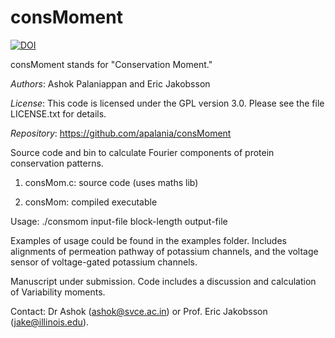 # consMoment
[![DOI](https://www.zenodo.org/badge/72977187.svg)](https://www.zenodo.org/badge/latestdoi/72977187)

consMoment stands for "Conservation Moment."

*Authors*: Ashok Palaniappan and Eric Jakobsson

*License*: This code is licensed under the GPL version 3.0. Please see the file LICENSE.txt for details.

*Repository*: https://github.com/apalania/consMoment

Source code and bin to calculate Fourier components of protein conservation patterns.

1. consMom.c: source code (uses maths lib)

2. consMom: compiled executable

Usage:
./consmom input-file block-length output-file

Examples of usage could be found in the examples folder. Includes alignments of permeation pathway of potassium channels, and the voltage sensor of voltage-gated potassium channels. 

Manuscript under submission. Code includes a discussion and calculation of Variability moments.

Contact: Dr Ashok (ashok@svce.ac.in) or Prof. Eric Jakobsson (jake@illinois.edu).
